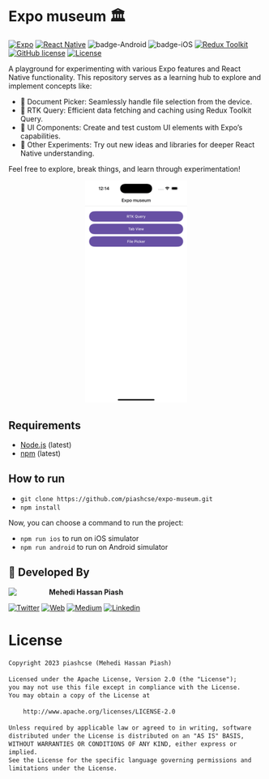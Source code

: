 # Expo museum 🏛️ 
[![Expo](https://img.shields.io/badge/Expo-51.0.0-blue.svg?logo=expo)](https://expo.dev/) 
[![React Native](https://img.shields.io/badge/React%20Native-v0.74.5-green.svg)](https://facebook.github.io/react-native/) 
![badge-Android](https://img.shields.io/badge/Platform-Android-brightgreen)
![badge-iOS](https://img.shields.io/badge/Platform-iOS-lightgray)
[![Redux Toolkit](https://img.shields.io/badge/Redux%20Toolkit-2.2.8-764ABC?logo=redux)](https://redux-toolkit.js.org/)
[![GitHub license](https://img.shields.io/badge/license-Apache%20License%202.0-blue.svg?style=flat)](https://www.apache.org/licenses/LICENSE-2.0)
<a href="https://github.com/piashcse"><img alt="License" src="https://img.shields.io/static/v1?label=GitHub&message=piashcse&color=C51162"/></a>

A playground for experimenting with various Expo features and React Native functionality. This repository serves as a learning hub to explore and implement concepts like:
-	📂 Document Picker: Seamlessly handle file selection from the device.
-	🔄 RTK Query: Efficient data fetching and caching using Redux Toolkit Query.
-	🎨 UI Components: Create and test custom UI elements with Expo’s capabilities.
-	🚀 Other Experiments: Try out new ideas and libraries for deeper React Native understanding.

Feel free to explore, break things, and learn through experimentation!

<p align="center">
  <img width="40%" height="40%" src="https://github.com/piashcse/expo-museum/blob/master/screenshots/Simulator Screenshot - iPhone 16 Pro.png" />
</p>

## Requirements

- [Node.js](https://nodejs.org/) (latest)
- [npm](https://www.npmjs.com/) (latest)

## How to run

- `git clone https://github.com/piashcse/expo-museum.git` 
- `npm install`

Now, you can choose a command to run the project:

- `npm run ios` to run on iOS simulator
- `npm run android` to run on Android simulator

## 👨 Developed By

<a href="https://twitter.com/piashcse" target="_blank">
  <img src="https://avatars.githubusercontent.com/piashcse" width="80" align="left">
</a>

**Mehedi Hassan Piash**

[![Twitter](https://img.shields.io/badge/-twitter-grey?logo=twitter)](https://twitter.com/piashcse)
[![Web](https://img.shields.io/badge/-web-grey?logo=appveyor)](https://piashcse.github.io/)
[![Medium](https://img.shields.io/badge/-medium-grey?logo=medium)](https://medium.com/@piashcse)
[![Linkedin](https://img.shields.io/badge/-linkedin-grey?logo=linkedin)](https://www.linkedin.com/in/piashcse/)

# License
```
Copyright 2023 piashcse (Mehedi Hassan Piash)

Licensed under the Apache License, Version 2.0 (the "License");
you may not use this file except in compliance with the License.
You may obtain a copy of the License at

    http://www.apache.org/licenses/LICENSE-2.0

Unless required by applicable law or agreed to in writing, software
distributed under the License is distributed on an "AS IS" BASIS,
WITHOUT WARRANTIES OR CONDITIONS OF ANY KIND, either express or implied.
See the License for the specific language governing permissions and
limitations under the License.
```
